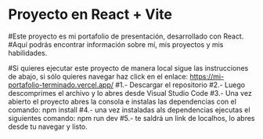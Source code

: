 # Proyecto en React + Vite

#Este proyecto es mi portafolio de presentación, desarrollado con React.
#Aquí podrás encontrar información sobre mí, mis proyectos y mis habilidades.

#Si quieres ejecutar este proyecto de manera local sigue las instrucciones de abajo, si sólo quieres navegar haz click en el enlace: https://mi-portafolio-terminado.vercel.app/
#1.- Descargar el repositorio
#2.- Luego descomprimes el archivo y lo abres desde Visual Studio Code
#3.- Una vez abierto el proyecto abres la consola e instalas las dependencias con el comando: npm install
#4.- una vez instaladas als dependencias ejecutas el siguientes comando: npm run dev
#5.- te saldrá un link de localhos, lo abres desde tu navegar y listo.
